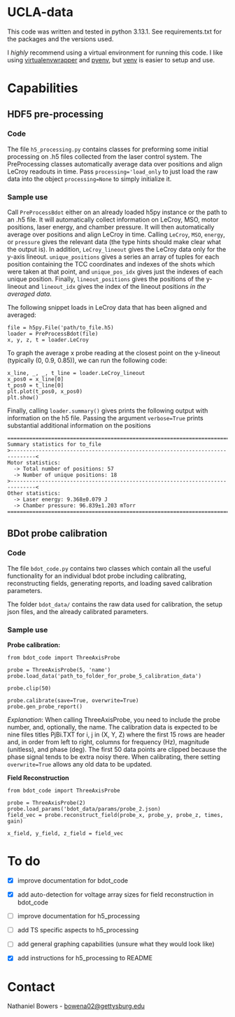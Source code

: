# UCLA-data


This code was written and tested in python 3.13.1. See requirements.txt for the packages and the versions used.

I *highly* recommend using a virtual environment for running this code. I like using [virtualenvwrapper](https://virtualenvwrapper.readthedocs.io/en/latest/) and [pyenv](https://github.com/pyenv/pyenv), but [venv](https://docs.python.org/3/library/venv.html) is easier to setup and use.


# Capabilities

## HDF5 pre-processing

### Code

The file `h5_processing.py` contains classes for preforming some initial processing on .h5 files collected from the laser control system. The PreProcessing classes automatically average data over positions and align LeCroy readouts in time. Pass `processing='load_only` to just load the raw data into the object `processing=None` to simply initialize it.

### Sample use

Call `PreProcessBdot` either on an already loaded h5py instance or the path to an .h5 file. It will automatically collect information on LeCroy, MSO, motor positions, laser energy, and chamber pressure. It will then automatically average over positions and align LeCroy in time. Calling `LeCroy`, `MSO`, `energy`, or `pressure` gives the relevant data (the type hints should make clear what the output is). In addition, `LeCroy_lineout` gives the LeCroy data only for the y-axis lineout. `unique_positions` gives a series an array of tuples for each position containing the TCC coordinates and indexes of the shots which were taken at that point, and `unique_pos_idx` gives just the indexes of each unique position. Finally, `lineout_positions` gives the positions of the y-lineout and `lineout_idx` gives the index of the lineout positions *in the averaged data*.

The following snippet loads in LeCroy data that has been aligned and averaged:
```
file = h5py.File('path/to_file.h5)
loader = PreProcessBdot(file)
x, y, z, t = loader.LeCroy
```

To graph the average x probe reading at the closest point on the y-lineout (typically (0, 0.9, 0.85)), we can run the following code:
```
x_line, _, _, t_line = loader.LeCroy_lineout
x_pos0 = x_line[0]
t_pos0 = t_line[0]
plt.plot(t_pos0, x_pos0)
plt.show()
```

Finally, calling `loader.summary()` gives prints the following output with information on the h5 file. Passing the argument `verbose=True` prints substantial additional information on the positions
```
================================================================================
Summary statistics for to_file
>------------------------------------------------------------------------------<
Motor statistics:
  -> Total number of positions: 57
  -> Number of unique positions: 18
>------------------------------------------------------------------------------<
Other statistics:
  -> Laser energy: 9.368±0.079 J
  -> Chamber pressure: 96.839±1.203 mTorr
================================================================================
```


## BDot probe calibration

### Code

The file `bdot_code.py` contains two classes which contain all the useful functionality for an individual bdot probe including calibrating, reconstructing fields, generating reports, and loading saved calibration parameters.

The folder `bdot_data/` contains the raw data used for calibration, the setup json files, and the already calibrated parameters.

### Sample use

**Probe calibration:**
```
from bdot_code import ThreeAxisProbe

probe = ThreeAxisProbe(5, 'name')
probe.load_data('path_to_folder_for_probe_5_calibration_data')

probe.clip(50)

probe.calibrate(save=True, overwrite=True)
probe.gen_probe_report()
```

*Explanation*:
When calling ThreeAxisProbe, you need to include the probe number, and, optionally, the name. The calibration data is expected to be nine files titles PjBi.TXT for i, j in (X, Y, Z) where the first 15 rows are header and, in order from left to right, columns for frequency (Hz), magnitude (unitless), and phase (deg). The first 50 data points are clipped because the phase signal tends to be extra noisy there. When calibrating, there setting `overwrite=True` allows any old data to be updated.

**Field Reconstruction**
```
from bdot_code import ThreeAxisProbe

probe = ThreeAxisProbe(2)
probe.load_params('bdot_data/params/probe_2.json)
field_vec = probe.reconstruct_field(probe_x, probe_y, probe_z, times, gain)

x_field, y_field, z_field = field_vec
```

# To do

- [x] improve documentation for bdot_code
- [x] add auto-detection for voltage array sizes for field reconstruction in bdot_code
- [ ] improve documentation for h5_processing
- [ ] add TS specific aspects to h5_processing
- [ ] add general graphing capabilities (unsure what they would look like)
- [x] add instructions for h5_processing to README


# Contact
Nathaniel Bowers - bowena02@gettysburg.edu

